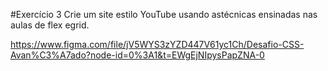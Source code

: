 #Exercício 3
Crie um site estilo YouTube usando astécnicas ensinadas nas aulas de flex egrid.

https://www.figma.com/file/jV5WYS3zYZD447V61yc1Ch/Desafio-CSS-Avan%C3%A7ado?node-id=0%3A1&t=EWgEjNIpysPapZNA-0

